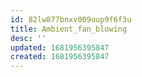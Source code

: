 ```yaml
---
id: 82lw877bnxv009oup9f6f3u
title: Ambient_fan_blowing
desc: ''
updated: 1681956395847
created: 1681956395847
---
```

